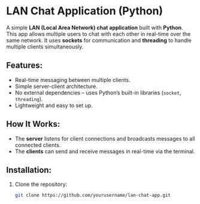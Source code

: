 # LAN Chat Application (Python)

A simple **LAN (Local Area Network) chat application** built with **Python**. This app allows multiple users to chat with each other in real-time over the same network. It uses **sockets** for communication and **threading** to handle multiple clients simultaneously.

## Features:
- Real-time messaging between multiple clients.
- Simple server-client architecture.
- No external dependencies – uses Python’s built-in libraries (`socket`, `threading`).
- Lightweight and easy to set up.

## How It Works:
- The **server** listens for client connections and broadcasts messages to all connected clients.
- The **clients** can send and receive messages in real-time via the terminal.

## Installation:

1. Clone the repository:
   ```bash
   git clone https://github.com/yourusername/lan-chat-app.git
